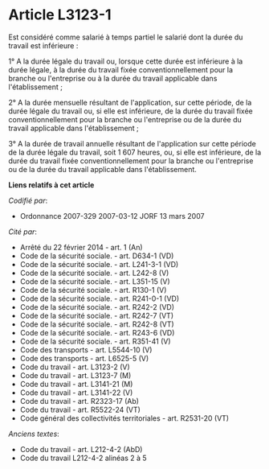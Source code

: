 # Article L3123-1

Est considéré comme salarié à temps partiel le salarié dont la durée du travail est inférieure :

1° A la durée légale du travail ou, lorsque cette durée est inférieure à la durée légale, à la durée du travail fixée
conventionnellement pour la branche ou l'entreprise ou à la durée du travail applicable dans l'établissement ;

2° A la durée mensuelle résultant de l'application, sur cette période, de la durée légale du travail ou, si elle est
inférieure, de la durée du travail fixée conventionnellement pour la branche ou l'entreprise ou de la durée du travail
applicable dans l'établissement ;

3° A la durée de travail annuelle résultant de l'application sur cette période de la durée légale du travail, soit 1 607
heures, ou, si elle est inférieure, de la durée du travail fixée conventionnellement pour la branche ou l'entreprise ou de la
durée du travail applicable dans l'établissement.

**Liens relatifs à cet article**

_Codifié par_:

  - Ordonnance 2007-329 2007-03-12 JORF 13 mars 2007

_Cité par_:

  - Arrêté du 22 février 2014 - art. 1 (An)
  - Code de la sécurité sociale. - art. D634-1 (VD)
  - Code de la sécurité sociale. - art. L241-3-1 (VD)
  - Code de la sécurité sociale. - art. L242-8 (V)
  - Code de la sécurité sociale. - art. L351-15 (V)
  - Code de la sécurité sociale. - art. R130-1 (V)
  - Code de la sécurité sociale. - art. R241-0-1 (VD)
  - Code de la sécurité sociale. - art. R242-2 (VD)
  - Code de la sécurité sociale. - art. R242-7 (VT)
  - Code de la sécurité sociale. - art. R242-8 (VT)
  - Code de la sécurité sociale. - art. R243-6 (VD)
  - Code de la sécurité sociale. - art. R351-41 (V)
  - Code des transports - art. L5544-10 (V)
  - Code des transports - art. L6525-5 (V)
  - Code du travail - art. L3123-2 (V)
  - Code du travail - art. L3123-7 (M)
  - Code du travail - art. L3141-21 (M)
  - Code du travail - art. L3141-22 (V)
  - Code du travail - art. R2323-17 (Ab)
  - Code du travail - art. R5522-24 (VT)
  - Code général des collectivités territoriales - art. R2531-20 (VT)

_Anciens textes_:

  - Code du travail - art. L212-4-2 (AbD)
  - Code du travail L212-4-2 alinéas 2 à 5
